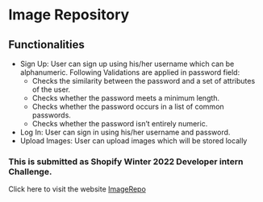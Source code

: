 # Image Repository
## Functionalities
* Sign Up: User can sign up using his/her username which can be alphanumeric. Following Validations are applied in password field:
  * Checks the similarity between the password and a set of attributes of the user.
  * Checks whether the password meets a minimum length.
  * Checks whether the password occurs in a list of common passwords.
  * Checks whether the password isn’t entirely numeric.
* Log In: User can sign in using his/her username and password.
* Upload Images: User can upload images which will be stored locally

### This is submitted as Shopify Winter 2022 Developer intern Challenge.
Click here to visit the website [ImageRepo](http://gagan352.pythonanywhere.com/)
